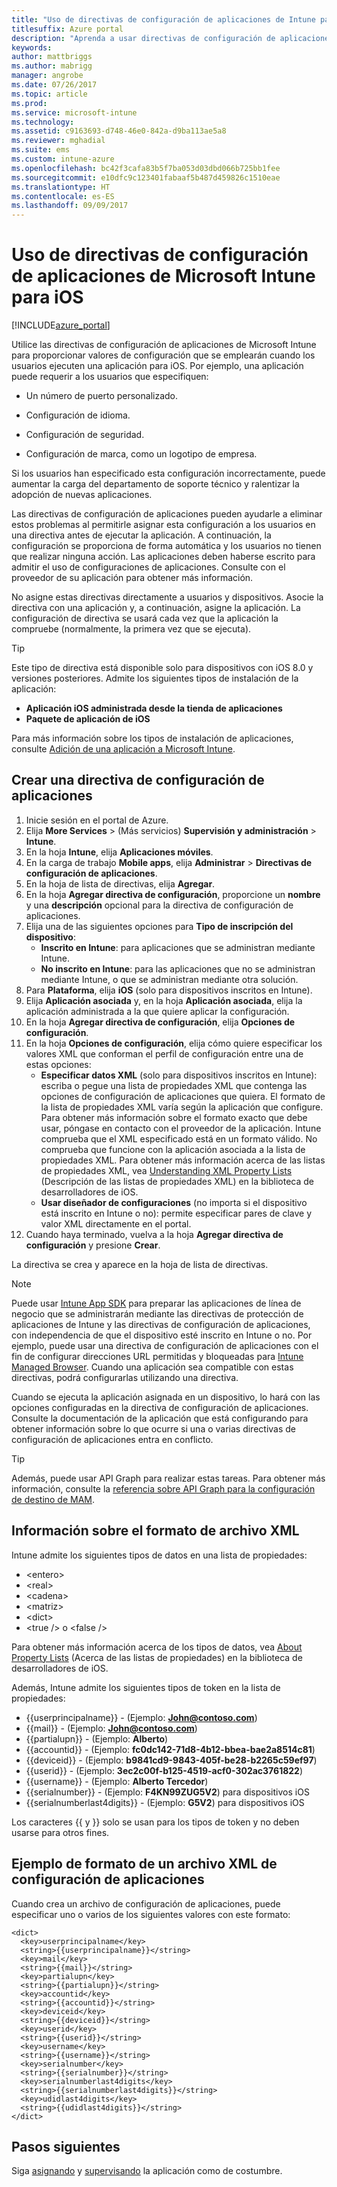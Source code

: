 ```yaml
---
title: "Uso de directivas de configuración de aplicaciones de Intune para iOS"
titlesuffix: Azure portal
description: "Aprenda a usar directivas de configuración de aplicaciones para proporcionar datos de configuración a una aplicación de iOS, cuando se ejecuta."
keywords: 
author: mattbriggs
ms.author: mabrigg
manager: angrobe
ms.date: 07/26/2017
ms.topic: article
ms.prod: 
ms.service: microsoft-intune
ms.technology: 
ms.assetid: c9163693-d748-46e0-842a-d9ba113ae5a8
ms.reviewer: mghadial
ms.suite: ems
ms.custom: intune-azure
ms.openlocfilehash: bc42f3cafa83b5f7ba053d03dbd066b725bb1fee
ms.sourcegitcommit: e10dfc9c123401fabaaf5b487d459826c1510eae
ms.translationtype: HT
ms.contentlocale: es-ES
ms.lasthandoff: 09/09/2017
---
```

# <a name="how-to-use-microsoft-intune-app-configuration-policies-for-ios"></a>Uso de directivas de configuración de aplicaciones de Microsoft Intune para iOS

[!INCLUDE[azure_portal](./includes/azure_portal.md)]

Utilice las directivas de configuración de aplicaciones de Microsoft Intune para proporcionar valores de configuración que se emplearán cuando los usuarios ejecuten una aplicación para iOS. Por ejemplo, una aplicación puede requerir a los usuarios que especifiquen:

-   Un número de puerto personalizado.

-   Configuración de idioma.

-   Configuración de seguridad.

-   Configuración de marca, como un logotipo de empresa.

Si los usuarios han especificado esta configuración incorrectamente, puede aumentar la carga del departamento de soporte técnico y ralentizar la adopción de nuevas aplicaciones.

Las directivas de configuración de aplicaciones pueden ayudarle a eliminar estos problemas al permitirle asignar esta configuración a los usuarios en una directiva antes de ejecutar la aplicación. A continuación, la configuración se proporciona de forma automática y los usuarios no tienen que realizar ninguna acción. Las aplicaciones deben haberse escrito para admitir el uso de configuraciones de aplicaciones. Consulte con el proveedor de su aplicación para obtener más información.

No asigne estas directivas directamente a usuarios y dispositivos. Asocie la directiva con una aplicación y, a continuación, asigne la aplicación. La configuración de directiva se usará cada vez que la aplicación la compruebe (normalmente, la primera vez que se ejecuta).

> [!TIP]
> Este tipo de directiva está disponible solo para dispositivos con iOS 8.0 y versiones posteriores. Admite los siguientes tipos de instalación de la aplicación:
>
> -   **Aplicación iOS administrada desde la tienda de aplicaciones**
> -   **Paquete de aplicación de iOS**
>
> Para más información sobre los tipos de instalación de aplicaciones, consulte [Adición de una aplicación a Microsoft Intune](apps-add.md).

## <a name="create-an-app-configuration-policy"></a>Crear una directiva de configuración de aplicaciones
1.  Inicie sesión en el portal de Azure.
2.  Elija **More Services** >  (Más servicios) **Supervisión y administración** > **Intune**.
3.  En la hoja **Intune**, elija **Aplicaciones móviles**.
4.  En la carga de trabajo **Mobile apps**, elija **Administrar** > **Directivas de configuración de aplicaciones**.
5.  En la hoja de lista de directivas, elija **Agregar**.
6.  En la hoja **Agregar directiva de configuración**, proporcione un **nombre** y una **descripción** opcional para la directiva de configuración de aplicaciones.
7.  Elija una de las siguientes opciones para **Tipo de inscripción del dispositivo**:
    - **Inscrito en Intune**: para aplicaciones que se administran mediante Intune.
    - **No inscrito en Intune**: para las aplicaciones que no se administran mediante Intune, o que se administran mediante otra solución.
8.  Para **Plataforma**, elija **iOS** (solo para dispositivos inscritos en Intune).
9.  Elija **Aplicación asociada** y, en la hoja **Aplicación asociada**, elija la aplicación administrada a la que quiere aplicar la configuración.
10. En la hoja **Agregar directiva de configuración**, elija **Opciones de configuración**.
11. En la hoja **Opciones de configuración**, elija cómo quiere especificar los valores XML que conforman el perfil de configuración entre una de estas opciones:
    - **Especificar datos XML** (solo para dispositivos inscritos en Intune): escriba o pegue una lista de propiedades XML que contenga las opciones de configuración de aplicaciones que quiera. El formato de la lista de propiedades XML varía según la aplicación que configure. Para obtener más información sobre el formato exacto que debe usar, póngase en contacto con el proveedor de la aplicación.
Intune comprueba que el XML especificado está en un formato válido. No comprueba que funcione con la aplicación asociada a la lista de propiedades XML.
Para obtener más información acerca de las listas de propiedades XML, vea [Understanding XML Property Lists](https://developer.apple.com/library/ios/documentation/Cocoa/Conceptual/PropertyLists/UnderstandXMLPlist/UnderstandXMLPlist.html) (Descripción de las listas de propiedades XML) en la biblioteca de desarrolladores de iOS.
    - **Usar diseñador de configuraciones** (no importa si el dispositivo está inscrito en Intune o no): permite especificar pares de clave y valor XML directamente en el portal.
11. Cuando haya terminado, vuelva a la hoja **Agregar directiva de configuración** y presione **Crear**.

La directiva se crea y aparece en la hoja de lista de directivas.



>[!Note]
>Puede usar [Intune App SDK](https://docs.microsoft.com/intune/app-sdk-ios) para preparar las aplicaciones de línea de negocio que se administrarán mediante las directivas de protección de aplicaciones de Intune y las directivas de configuración de aplicaciones, con independencia de que el dispositivo esté inscrito en Intune o no. Por ejemplo, puede usar una directiva de configuración de aplicaciones con el fin de configurar direcciones URL permitidas y bloqueadas para [Intune Managed Browser](app-configuration-managed-browser.md). Cuando una aplicación sea compatible con estas directivas, podrá configurarlas utilizando una directiva.


Cuando se ejecuta la aplicación asignada en un dispositivo, lo hará con las opciones configuradas en la directiva de configuración de aplicaciones.
Consulte la documentación de la aplicación que está configurando para obtener información sobre lo que ocurre si una o varias directivas de configuración de aplicaciones entra en conflicto.

>[!Tip]
>Además, puede usar API Graph para realizar estas tareas. Para obtener más información, consulte la [referencia sobre API Graph para la configuración de destino de MAM](https://graph.microsoft.io/docs/api-reference/beta/api/intune_mam_targetedmanagedappconfiguration_create).


## <a name="information-about-the-xml-file-format"></a>Información sobre el formato de archivo XML

Intune admite los siguientes tipos de datos en una lista de propiedades:

- &lt;entero&gt;
- &lt;real&gt;
- &lt;cadena&gt;
- &lt;matriz&gt;
- &lt;dict&gt;
- &lt;true /&gt; o &lt;false /&gt;

Para obtener más información acerca de los tipos de datos, vea [About Property Lists](https://developer.apple.com/library/ios/documentation/Cocoa/Conceptual/PropertyLists/AboutPropertyLists/AboutPropertyLists.html) (Acerca de las listas de propiedades) en la biblioteca de desarrolladores de iOS.

Además, Intune admite los siguientes tipos de token en la lista de propiedades:
- \{\{userprincipalname\}\} - (Ejemplo: **John@contoso.com**)
- \{\{mail\}\} - (Ejemplo: **John@contoso.com**)
- \{\{partialupn\}\} - (Ejemplo: **Alberto**)
- \{\{accountid\}\} - (Ejemplo: **fc0dc142-71d8-4b12-bbea-bae2a8514c81**)
- \{\{deviceid\}\} - (Ejemplo: **b9841cd9-9843-405f-be28-b2265c59ef97**)
- \{\{userid\}\} - (Ejemplo: **3ec2c00f-b125-4519-acf0-302ac3761822**)
- \{\{username\}\} - (Ejemplo: **Alberto Tercedor**)
- \{\{serialnumber\}\} - (Ejemplo: **F4KN99ZUG5V2**) para dispositivos iOS
- \{\{serialnumberlast4digits\}\} - (Ejemplo: **G5V2**) para dispositivos iOS

Los caracteres \{\{ y \}\} solo se usan para los tipos de token y no deben usarse para otros fines.

## <a name="example-format-for-an-app-configuration-xml-file"></a>Ejemplo de formato de un archivo XML de configuración de aplicaciones

Cuando crea un archivo de configuración de aplicaciones, puede especificar uno o varios de los siguientes valores con este formato:

```
<dict>
  <key>userprincipalname</key>
  <string>{{userprincipalname}}</string>
  <key>mail</key>
  <string>{{mail}}</string>
  <key>partialupn</key>
  <string>{{partialupn}}</string>
  <key>accountid</key>
  <string>{{accountid}}</string>
  <key>deviceid</key>
  <string>{{deviceid}}</string>
  <key>userid</key>
  <string>{{userid}}</string>
  <key>username</key>
  <string>{{username}}</string>
  <key>serialnumber</key>
  <string>{{serialnumber}}</string>
  <key>serialnumberlast4digits</key>
  <string>{{serialnumberlast4digits}}</string>
  <key>udidlast4digits</key>
  <string>{{udidlast4digits}}</string>
</dict>

```

## <a name="next-steps"></a>Pasos siguientes

Siga [asignando](apps-deploy.md) y [supervisando](apps-monitor.md) la aplicación como de costumbre.